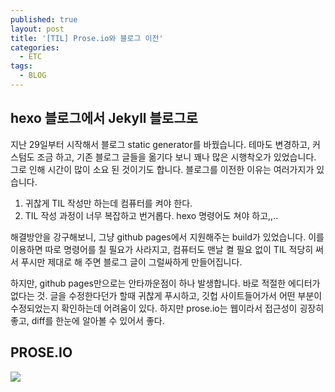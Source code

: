 ```yaml
---
published: true
layout: post
title: '[TIL] Prose.io와 블로그 이전'
categories:
  - ETC
tags:
  - BLOG
---
```


## hexo 블로그에서 Jekyll 블로그로
지난 29일부터 시작해서 블로그 static generator를 바꿨습니다. 테마도 변경하고, 커스텀도 조금 하고, 기존 블로그 글들을 옮기다 보니 꽤나 많은 시행착오가 있었습니다. 그로 인해 시간이 많이 소요 된 것이기도 합니다. 블로그를 이전한 이유는 여러가지가 있습니다.

1. 귀찮게 TIL 작성만 하는데 컴퓨터를 켜야 한다.
2. TIL 작성 과정이 너무 복잡하고 번거롭다. hexo 명령어도 쳐야 하고,,..

해결방안을 강구해보니, 그냥 github pages에서 지원해주는 build가 있었습니다.
이를 이용하면 따로 명령어를 칠 필요가 사라지고, 컴퓨터도 맨날 켤 필요 없이 TIL 적당히 써서 푸시만 제대로 해 주면 블로그 글이 그럴싸하게 만들어집니다.

하지만, github pages만으로는 안타까운점이 하나 발생합니다. 바로 적절한 에디터가 없다는 것. 글을 수정한다던가 할때 귀찮게 푸시하고, 깃헙 사이트들어가서 어떤 부분이 수정되었는지 확인하는데 어려움이 있다. 하지만 prose.io는 웹이라서 접근성이 굉장히 좋고, diff를 한눈에 알아볼 수 있어서 좋다.

## PROSE.IO
![](https://miro.medium.com/max/1000/0*gezff_WiS3JlCIfJ.jpg)
